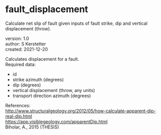 # fault_displacement
Calculate net slip of fault given inputs of fault strike, dip and vertical displacement (throw).  

version: 1.0  
author: S Kerstetter  
created: 2021-12-20  

Calculates displacement for a fault.  
Required data:  
- id
- strike azimuth (degrees)
- dip (degrees)
- vertical displacement (throw, any units)
- transport direction azimuth (degrees)

References:  
http://www.structuralgeology.org/2012/05/how-calculate-apparent-dip-real-dip.html  
https://app.visiblegeology.com/apparentDip.html  
Biholar, A., 2015 (THESIS)  

